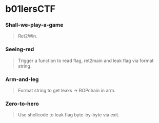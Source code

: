 b01lersCTF
=======

<h3> Shall-we-play-a-game </h3>

> Ret2Win.

<h3> Seeing-red </h3>

> Trigger a function to read flag, ret2main and leak flag via format string.

<h3> Arm-and-leg </h3>

> Format string to get leaks -> ROPchain in arm.

<h3> Zero-to-hero </h3>

> Use shellcode to leak flag byte-by-byte via exit.
